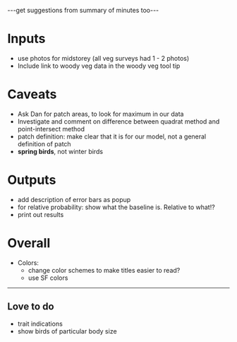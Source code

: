 ---get suggestions from summary of minutes too---

# Inputs
+ use photos for midstorey (all veg surveys had 1 - 2 photos)
+ Include link to woody veg data in the woody veg tool tip


# Caveats
+ Ask Dan for patch areas, to look for maximum in our data
+ Investigate and comment on difference between quadrat method and point-intersect method
+ patch definition: make clear that it is for our model, not a general definition of patch
+ __spring birds__, not winter birds

# Outputs
+ add description of error bars as popup
+ for relative probability: show what the baseline is. Relative to what!?
+ print out results

# Overall
+ Colors:
  + change color schemes to make titles easier to read?
  + use SF colors

--- 
## Love to do
- trait indications
- show birds of particular body size

